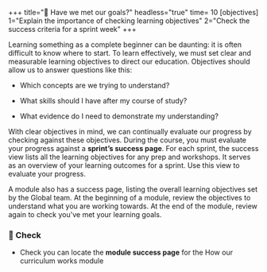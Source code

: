 +++
title="🎯 Have we met our goals?"
headless="true"
time= 10
[objectives]
    1="Explain the importance of checking learning objectives"
    2="Check the success criteria for a sprint week"
+++

Learning something as a complete beginner can be daunting: it is often difficult to know where to start. To learn effectively, we must set clear and measurable learning objectives to direct our education. Objectives should allow us to answer questions like this:

- Which concepts are we trying to understand?

- What skills should I have after my course of study?

- What evidence do I need to demonstrate my understanding?

With clear objectives in mind, we can continually evaluate our progress by checking against these objectives. During the course, you must evaluate your progress against a **sprint’s success page**. For each sprint, the success view lists all the learning objectives for any prep and workshops. It serves as an overview of your learning outcomes for a sprint. Use this view to evaluate your progress.

A module also has a success page, listing the overall learning objectives set by the Global team. At the beginning of a module, review the objectives to understand what you are working towards. At the end of the module, review again to check you've met your learning goals.

### 📝 Check

- Check you can locate the **module success page** for the How our curriculum works module
